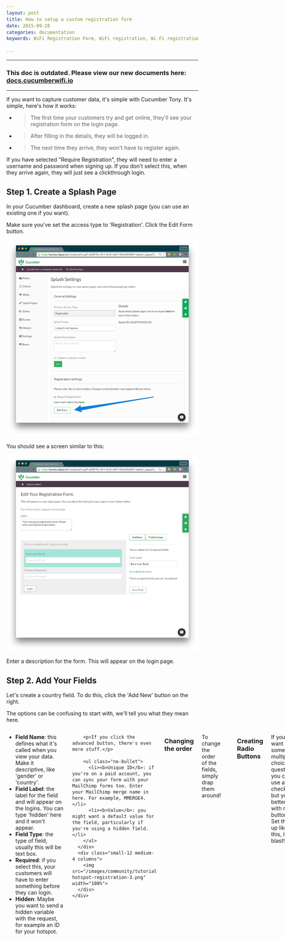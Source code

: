 ```yaml
---
layout: post
title: How to setup a custom registration form
date: 2015-09-28
categories: documentation
keywords: WiFi Registration Form, WiFi registration, Wi-Fi registration fields, MailChimp WiFi

---
```


<hr>
<h3>This doc is outdated. Please view our new documents here:<br>
<a href="http://docs.cucumberwifi.io/article/105-setting-up-a-captive-portal-registration-form">docs.cucumberwifi.io</a></h3>
<hr>

If you want to capture customer data, it's simple with Cucumber Tony. It's simple, here's how it works:

- > The first time your customers try and get online, they'll see your registration form on the login page.
- > After filling in the details, they will be logged in.
- > The next time they arrive, they won't have to register again.

If you have selected "Require Registration", they will need to enter a username and password when signing up. If you don't select this, when they arrive again, they will just see a clickthrough login.

## Step 1. Create a Splash Page

In your Cucumber dashboard, create a new splash page (you can use an existing one if you want).

Make sure you've set the access type to 'Registration'. Click the Edit Form button.

<div class="mdl-typography--text-center">
  <img src="/images/community/tutorials/wifi-hotspot-registration-1.png" width="800px">
</div>

You should see a screen similar to this:

<div class="mdl-typography--text-center">
  <img src="/images/community/tutorials/wifi-hotspot-registration-2.png" width="800px">
</div>

Enter a description for the form. This will appear on the login page.

## Step 2. Add Your Fields

Let's create a country field. To do this, click the 'Add New' button on the right.

The options can be confusing to start with, we'll tell you what they mean here.

<div class="row">
  <div class="small-12 columns">
    <div class="row">
      <div class="small-12 medium-8 columns">
        <ul class="no-bullet">
          <li><b>Field Name</b>: this defines what it's called when you view your data. Make it descriptive, like 'gender' or 'country'.</li>
          <li><b>Field Label</b>: the label for the field and will appear on the logins. You can type 'hidden' here and it won't appear.</li>
          <li><b>Field Type</b>: the type of field, usually this will be text box.</li>
          <li><b>Required</b>: if you select this, your customers will have to enter something before they can login.</li>
          <li><b>Hidden</b>: Maybe you want to send a hidden variable with the request, for example an ID for your hotspot.</li>
        </ul>

        <p>If you click the advanced button, there's even more stuff.</p>

        <ul class="no-bullet">
          <li><b>Unique ID</b>: if you're on a paid account, you can sync your form with your MailChimp forms too. Enter your MailChimp merge name in here. For example, MMERGE4.</li>
          <li><b>Value</b>: you might want a default value for the field, particularly if you're using a hidden field.</li>
        </ul>
      </div>
      <div class="small-12 medium-4 columns">
        <img src="/images/community/tutorials/wifi-hotspot-registration-3.png" width="100%">
      </div>
    </div>
  </div>
</div>

### Changing the order

To change the order of the fields, simply drap them around!

<div class="mdl-typography--text-center">
  <img src="/images/community/tutorials/registration-form-order.gif" width="400px">
</div>

### Creating Radio Buttons

If you want some multiple-choice questions, you can use a checkbox but you're better off with radio buttons. Set them up like this, it's a blast!

<div class="mdl-typography--text-center">
  <img src="/images/community/tutorials/reg-radio-buttons.gif" width="400px">
</div>

### Getting your Data

Once your customers have started signing-up, their data will appear in the guests report.

The default view shows all your records. If you want to see your custom fields, you can switch the splash page in the drop down menu.

In the guest's page, you can view their details, usage history and leave some notes about the customer.


<div class="mdl-typography--text-center">
  <img src="/images/community/tutorials/guest-lists.gif" width="400px">
</div>

### Syncing with MailChimp and Campaign Monitor

To sync your emails with MailChimp, all you need to do is enable the newsletter in your splash page. Emails will automatically be sent to your service.

If you want to sync you custom fields with MailChimp, you need to be on a paid plan. If you're on a paid plan, please make sure the 'Merge Fieds' option is enabled. This only works with MailChimp at the moment.

<div class="mdl-typography--text-center">
  <img src="/images/community/tutorials/registration-fields-merge-fields-mailchimp.png" width="800px">
</div>

### That's a Wrap

You should be good to go, let us know if you need assistance with this!

## Questions

### What if they turn up with a new device.

If you've selected "Require Registration", they will be able to sign-in with their chosen username and password.

If not, they will have to register again. There's no way for us to tell who they are.

### I can't change the username

That's correct, the username field cannot be removed. The username is always the email of the customer.

### I can only see 25 guests

On the free plan, the number of guests you can view is limited to 25.

### I don't see my custom fields in MailChimp

This option is only available for paid plan. If you're on a paid plan, first check you have enabled "Merge Registration Fields" in your portal.

If you're sure you've done this, check your field IDs match. Your fields ID are set in MailChimp. Your merge ID must match your Unique ID:

<div class="row">
  <div class="small-12 medium-6 columns">
    <img src="/images/community/tutorials/mailchimp-merge-fields.png" width="100%">
  </div>
  <div class="small-12 medium-6 columns">
    <img src="/images/community/tutorials/mailchimp-merge-2.png" width="100%">
  </div>
</div>

### I deleted a field, my data looks wrong.

We recommend you don't delete fields if you already have data. If you want to change some fields, it's best to create a new splash page.

### Can I export the data

You bet! Simply visit your reports page and hit the download button. You'll be able to download the data as a CSV. Please note, this is a paid feature.

<hr>

*Cucumber Tony is a cloud based WiFi management platform for businesses. The firmware gives consumer-grade WiFi access points enterprise-like capabilities.Or you can utlise the captive portal solution with your existing infrastructure. Create a free account and check it here <a href="https://cucumberwifi.io">cucumberwifi.io</a>*

<div class="mdl-typography--text-center">

<h2>Come join Cucumber</h2>

<a href="https://my.ctapp.io/#/create" class="button success dst">Sign Up</a><br>

<p>Sign-up for Cucumber Tony, it's free for unlimited access points :)</p>

<hr>

</div>
